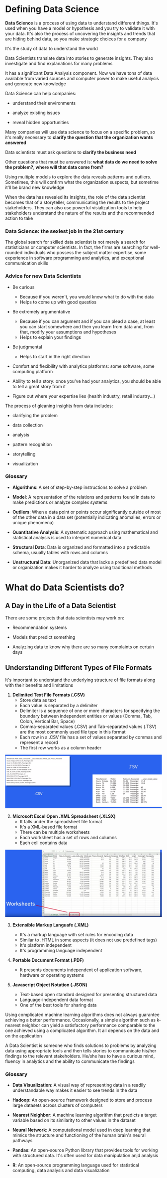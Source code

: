 # Defining Data Science

**Data Science** is a process of using data to understand different things. It's used when you have a model or hypothesis and you try to validate it with your data. It's also the process of uncovering the insights and trends that are hiding behind data, so you make strategic choices for a company

It's the study of data to understand the world

Data Scientists translate data into stories to generate insights. They also investigate and find explanations for many problems

It has a significant Data Analysis component. Now we have tons of data available from varied sources and computer power to make useful analysis and generate new knowledge

Data Science can help companies:

* understand their environments

* analyze existing issues

* reveal hidden opportunities

Many companies will use data science to focus on a specific problem, so it's really necessary to **clarify the question that the organization wants answered**

Data scientists must ask questions to **clarify the business need**

Other questions that must be answered is: **what data do we need to solve the problem?**, **where will that data come from?**

Using multiple models to explore the data reveals patterns and outliers. Sometimes, this will confirm what the organization suspects, but sometime it'll be brand new knowledge

When the data has revealed its insights, the role of the data scientist becomes that of a storyteller, communicating the results to the project stakeholders. They can also use powerful visialization tools to help stakeholders understand the nature of the results and the recommended action to take

### Data Science: the sexiest job in the 21st century

The global search for skilled data scientist is not merely a search for statisticians or computer scientists. In fact, the firms are searching for well-rounded individuals who possess the subject matter expertise, some experience in software programming and analytics, and exceptional communication skills

### Advice for new Data Scientists

* Be curious
    * Because if you weren't, you would know what to do with the data
    * Helps to come up with good questios

* Be extremely argumentative
    * Because if you can argument and if you can plead a case, at least you can start somewhere and then you learn from data and, from that, modify your assumptions and hypotheses
    * Helps to explain your findings

* Be judgmental
    * Helps to start in the right direction

* Comfort and flexibility with analytics platforms: some software, some computing platform

* Ability to tell a story: once you've had your analytics, you should be able to tell a great story from it

* Figure out where your expertise lies (health industry, retail industry...)


The process of gleaning insights from data includes:

* clarifying the problem

* data collection

* analysis

* pattern recognition

* storytelling

* visualization

### Glossary

* **Algorithms**: A set of step-by-step instructions to solve a problem

* **Model**: A representation of the relations and patterns found in data to make predictions or analyze complex systems

* **Outliers**: When a data point or points occur significantly outside of most of the other data in a data set (potentially indicating anomalies, errors or unique phenomena)

* **Quantitative Analysis**: A systematic approach using mathematical and statistical analysis is used to interpret numerical data

* **Structural Data**: Data is organized and formatted into a predictable schema, usually tables with rows and columns

* **Unstructural Data**: Unorganized data that lacks a predefined data model or organization makes it harder to analyze using traditional methods


# What do Data Scientists do?

## A Day in the Life of a Data Scientist

There are some projects that data scientists may work on:

* Recommendation systems

* Models that predict something

* Analyzing data to know why there are so many complaints on certain days

## Understanding Different Types of File Formats

It's important to understand the underlying structure of file formats along with their benefits and limitations

1. **Delimited Text File Formats (.CSV)**
    * Store data as text
    * Each value is separated by a delimiter
    * Delimiter is a sequence of one or more characters for specifying the boundary between independent entities or values (Comma, Tab, Colon, Vertical Bar, Space)
    * Comma-separated values (.CSV) and Tab-separated values (.TSV) are the most commonly used file type in this format
    * Each row in a .CSV file has a set of values separated by commas and represent a record
    * The first row works as a column header

![csv-and-tsv](./assets/csv_tsv.png)

2. **Microsoft Excel Open .XML Spreadsheet (.XLSX)**
    * It falls under the spreadsheet file format
    * It's a XML-based file format
    * There can be multiple worksheets
    * Each worksheet has a set of rows and columns
    * Each cell contains data

![xlsx](./assets/xlsx.png)

3. **Extensible Markup Languafe (.XML)**
    * It's a markup language with set rules for encoding data
    * Similar to .HTML in some aspects (it does not use predefined tags)
    * It's platform independent
    * It's programming language independent

4. **Portable Document Format (.PDF)**
    * It presents documents independent of application software, hardware or operating systems

5. **Javascript Object Notation (.JSON)**
    * Text-based open standard designed for presenting structured data
    * Language-independent data format
    * One of the best tools for sharing data

Using complicated machine learning algorithms does not always guarantee achieving a better performance. Occasionally, a simple algorithm such as k-nearest neighbor can yield a satisfactory performance comparable to the one achieved using a complicated algorithm. It all depends on the data and on the application

A Data Scientist is someone who finds solutions to problems by analyzing data using appropriate tools and then tells stories to communicate his/her findings to the relevant stakeholders. He/she has to have a curious mind, fluency in analytics and the ability to communicate the findings

### Glossary

* **Data Visualization**: A visual way of representing data in a readily understandable way makes it easier to see trends in the data

* **Hadoop**: An open-source framework designed to store and process large datasets across clusters of computers

* **Nearest Neighbor**: A machine learning algorithm that predicts a target variable based on its similarity to other values in the dataset

* **Neural Network**: A computational model used in deep learning that mimics the structure and functioning of the human brain's neural pathways

* **Pandas**: An open-source Python library that provides tools for working with structured data. It's often used for data manipulation anjd analysis

* **R**: An open-source programming language used for statistical computing, data analysis and data visualization